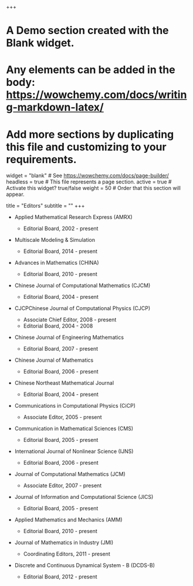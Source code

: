 +++
# A Demo section created with the Blank widget.
# Any elements can be added in the body: https://wowchemy.com/docs/writing-markdown-latex/
# Add more sections by duplicating this file and customizing to your requirements.

widget = "blank"  # See https://wowchemy.com/docs/page-builder/
headless = true  # This file represents a page section.
active = true  # Activate this widget? true/false
weight = 50  # Order that this section will appear.

title = "Editors"
subtitle = ""
+++

- Applied Mathematical Research Express (AMRX)
    - Editorial Board, 2002 - present

- Multiscale Modeling & Simulation
    - Editorial Board, 2014 - present

- Advances in Mathematics (CHINA)
    - Editorial Board, 2010 - present

- Chinese Journal of Computational Mathematics (CJCM)
    - Editorial Board, 2004 - present

- CJCPChinese Journal of Computational Physics (CJCP)
    - Associate Chief Editor, 2008 - present
    - Editorial Board, 2004 - 2008

- Chinese Journal of Engineering Mathematics
    - Editorial Board, 2007 - present

- Chinese Journal of Mathematics
    - Editorial Board, 2006 - present

- Chinese Northeast Mathematical Journal
    - Editorial Board, 2004 - present

- Communications in Computational Physics (CiCP)
    - Associate Editor, 2005 - present

- Communication in Mathematical Sciences (CMS)
    - Editorial Board, 2005 - present

- International Journal of Nonlinear Science (IJNS)
    - Editorial Board, 2006 - present

- Journal of Computational Mathematics (JCM)
    - Associate Editor, 2007 - present

- Journal of Information and Computational Science (JICS)
    - Editorial Board, 2005 - present

- Applied Mathematics and Mechanics (AMM)
    - Editorial Board, 2010 - present

- Journal of Mathematics in Industry (JMI)
    - Coordinating Editors, 2011 - present

- Discrete and Continuous Dynamical System - B (DCDS-B)
    - Editorial Board, 2012 - present
    
    